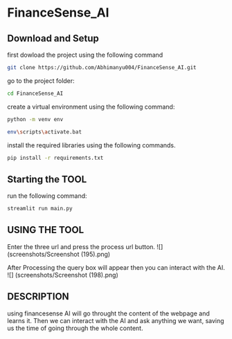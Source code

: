 # FinanceSense_AI

## Download and Setup
first dowload the project using the following command
```sh
git clone https://github.com/Abhimanyu004/FinanceSense_AI.git
```
go to the project folder:

```sh
cd FinanceSense_AI
```
create a virtual environment using the following command:
```sh
python -m venv env
```
```sh
env\scripts\activate.bat
```
install the required libraries using the following commands.
```sh
pip install -r requirements.txt
```

## Starting the TOOL
run the following command:
```sh
streamlit run main.py
```

## USING THE TOOL
Enter the three url and press the process url button.
![] (screenshots/Screenshot (195).png)

After Processing the query box will appear then you can interact with the AI.
![] (screenshots/Screenshot (198).png)

## DESCRIPTION

using financesense AI will go throught the content of the webpage and learns it. Then we can interact with the AI and ask anything we want, saving us the time of going through the whole content.
